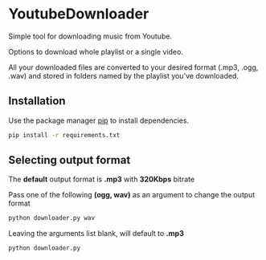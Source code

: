 # YoutubeDownloader

Simple tool for downloading music from Youtube.

Options to download whole playlist or a single video.

All your downloaded files are converted to your desired format (.mp3, .ogg, .wav) and stored in folders named by the playlist you've downloaded.

## Installation

Use the package manager [pip](https://pip.pypa.io/en/stable/) to install dependencies.
```bash
pip install -r requirements.txt
```
## Selecting output format
The **default** output format is **.mp3** with **320Kbps** bitrate

Pass one of the following **(ogg, wav)** as an argument to change the output format
```bash
python downloader.py wav
```
Leaving the arguments list blank, will default to **.mp3**
```bash
python downloader.py
```
